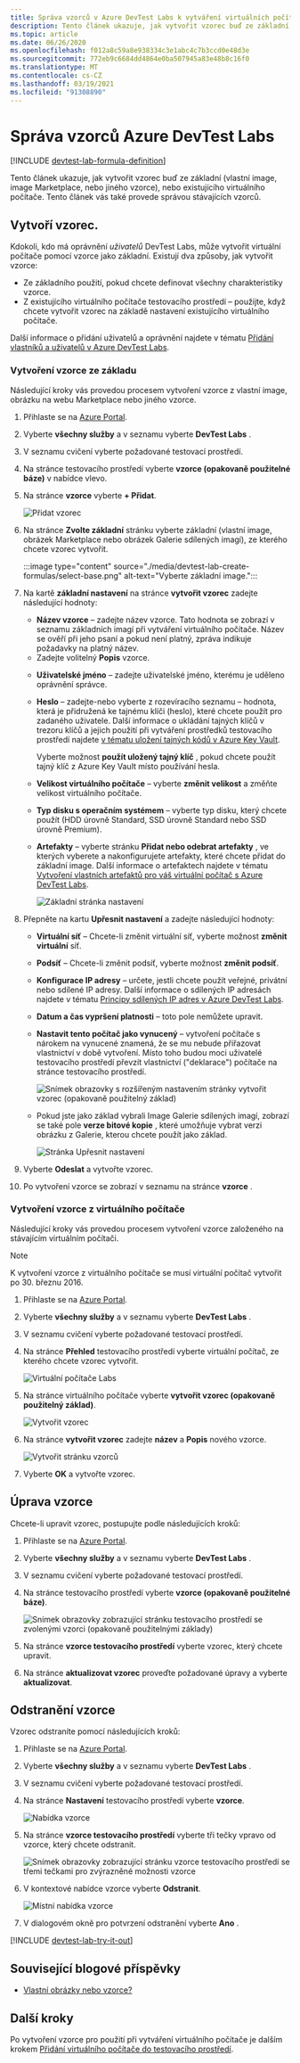 ```yaml
---
title: Správa vzorců v Azure DevTest Labs k vytváření virtuálních počítačů | Microsoft Docs
description: Tento článek ukazuje, jak vytvořit vzorec buď ze základní (vlastní image, image Marketplace, nebo jiného vzorce), nebo existujícího virtuálního počítače.
ms.topic: article
ms.date: 06/26/2020
ms.openlocfilehash: f012a8c59a8e938334c3e1abc4c7b3ccd0e48d3e
ms.sourcegitcommit: 772eb9c6684dd4864e0ba507945a83e48b8c16f0
ms.translationtype: MT
ms.contentlocale: cs-CZ
ms.lasthandoff: 03/19/2021
ms.locfileid: "91308890"
---
```

# <a name="manage-azure-devtest-labs-formulas"></a>Správa vzorců Azure DevTest Labs

[!INCLUDE [devtest-lab-formula-definition](../../includes/devtest-lab-formula-definition.md)]

Tento článek ukazuje, jak vytvořit vzorec buď ze základní (vlastní image, image Marketplace, nebo jiného vzorce), nebo existujícího virtuálního počítače. Tento článek vás také provede správou stávajících vzorců.

## <a name="create-a-formula"></a>Vytvoří vzorec.
Kdokoli, kdo má oprávnění *uživatelů* DevTest Labs, může vytvořit virtuální počítače pomocí vzorce jako základní. Existují dva způsoby, jak vytvořit vzorce: 

* Ze základního použití, pokud chcete definovat všechny charakteristiky vzorce.
* Z existujícího virtuálního počítače testovacího prostředí – použijte, když chcete vytvořit vzorec na základě nastavení existujícího virtuálního počítače.

Další informace o přidání uživatelů a oprávnění najdete v tématu [Přidání vlastníků a uživatelů v Azure DevTest Labs](./devtest-lab-add-devtest-user.md).

### <a name="create-a-formula-from-a-base"></a>Vytvoření vzorce ze základu
Následující kroky vás provedou procesem vytvoření vzorce z vlastní image, obrázku na webu Marketplace nebo jiného vzorce.

1. Přihlaste se na [Azure Portal](https://portal.azure.com).

2. Vyberte **všechny služby** a v seznamu vyberte **DevTest Labs** .

3. V seznamu cvičení vyberte požadované testovací prostředí.  

4. Na stránce testovacího prostředí vyberte **vzorce (opakovaně použitelné báze)** v nabídce vlevo.
5. Na stránce **vzorce** vyberte **+ Přidat**.
   
    ![Přidat vzorec](./media/devtest-lab-create-formulas/add-formula.png)
6. Na stránce **Zvolte základní** stránku vyberte základní (vlastní image, obrázek Marketplace nebo obrázek Galerie sdílených imagí), ze kterého chcete vzorec vytvořit.

    :::image type="content" source="./media/devtest-lab-create-formulas/select-base.png" alt-text="Vyberte základní image.":::
1. Na kartě **základní nastavení** na stránce **vytvořit vzorec** zadejte následující hodnoty:
   
    * **Název vzorce** – zadejte název vzorce. Tato hodnota se zobrazí v seznamu základních imagí při vytváření virtuálního počítače. Název se ověří při jeho psaní a pokud není platný, zpráva indikuje požadavky na platný název.
    - Zadejte volitelný **Popis** vzorce. 
    * **Uživatelské jméno** – zadejte uživatelské jméno, kterému je uděleno oprávnění správce.
    * **Heslo** – zadejte-nebo vyberte z rozevíracího seznamu – hodnota, která je přidružená ke tajnému klíči (heslo), které chcete použít pro zadaného uživatele. Další informace o ukládání tajných klíčů v trezoru klíčů a jejich použití při vytváření prostředků testovacího prostředí najdete [v tématu uložení tajných kódů v Azure Key Vault](devtest-lab-store-secrets-in-key-vault.md).

        Vyberte možnost **použít uložený tajný klíč** , pokud chcete použít tajný klíč z Azure Key Vault místo používání hesla. 
    * **Velikost virtuálního počítače** – vyberte **změnit velikost** a změňte velikost virtuálního počítače. 
    - **Typ disku s operačním systémem** – vyberte typ disku, který chcete použít (HDD úrovně Standard, SSD úrovně Standard nebo SSD úrovně Premium).
    * **Artefakty** – vyberte stránku **Přidat nebo odebrat artefakty** , ve kterých vyberete a nakonfigurujete artefakty, které chcete přidat do základní image. Další informace o artefaktech najdete v tématu [Vytvoření vlastních artefaktů pro váš virtuální počítač s Azure DevTest Labs](devtest-lab-artifact-author.md).

        ![Základní stránka nastavení](./media/devtest-lab-create-formulas/basic-settings.png)
8. Přepněte na kartu **Upřesnit nastavení** a zadejte následující hodnoty:
    - **Virtuální síť** – Chcete-li změnit virtuální síť, vyberte možnost **změnit virtuální** síť. 
    - **Podsíť** – Chcete-li změnit podsíť, vyberte možnost **změnit podsíť**. 
    - **Konfigurace IP adresy** – určete, jestli chcete použít veřejné, privátní nebo sdílené IP adresy. Další informace o sdílených IP adresách najdete v tématu [Principy sdílených IP adres v Azure DevTest Labs](./devtest-lab-shared-ip.md).
    - **Datum a čas vypršení platnosti** – toto pole nemůžete upravit. 
    - **Nastavit tento počítač jako vynucený** – vytvoření počítače s nárokem na vynucené znamená, že se mu nebude přiřazovat vlastnictví v době vytvoření. Místo toho budou moci uživatelé testovacího prostředí převzít vlastnictví ("deklarace") počítače na stránce testovacího prostředí.  

        ![Snímek obrazovky s rozšířeným nastavením stránky vytvořit vzorec (opakovaně použitelný základ)](./media/devtest-lab-create-formulas/advanced-settings.png)
    - Pokud jste jako základ vybrali Image Galerie sdílených imagí, zobrazí se také pole **verze bitové kopie** , které umožňuje vybrat verzi obrázku z Galerie, kterou chcete použít jako základ. 

        ![Stránka Upřesnit nastavení](./media/devtest-lab-create-formulas/advanced-settings-shared-image-gallery.png)
8. Vyberte **Odeslat** a vytvořte vzorec.

9. Po vytvoření vzorce se zobrazí v seznamu na stránce **vzorce** .

### <a name="create-a-formula-from-a-vm"></a>Vytvoření vzorce z virtuálního počítače
Následující kroky vás provedou procesem vytvoření vzorce založeného na stávajícím virtuálním počítači. 

> [!NOTE]
> K vytvoření vzorce z virtuálního počítače se musí virtuální počítač vytvořit po 30. březnu 2016. 
> 
> 

1. Přihlaste se na [Azure Portal](https://go.microsoft.com/fwlink/p/?LinkID=525040).
2. Vyberte **všechny služby** a v seznamu vyberte **DevTest Labs** .
3. V seznamu cvičení vyberte požadované testovací prostředí.  
4. Na stránce **Přehled** testovacího prostředí vyberte virtuální počítač, ze kterého chcete vzorec vytvořit.
   
    ![Virtuální počítače Labs](./media/devtest-lab-create-formulas/my-vms.png)
5. Na stránce virtuálního počítače vyberte **vytvořit vzorec (opakovaně použitelný základ)**.
   
    ![Vytvořit vzorec](./media/devtest-lab-create-formulas/create-formula-menu.png)
6. Na stránce **vytvořit vzorec** zadejte **název** a **Popis** nového vzorce.
   
    ![Vytvořit stránku vzorců](./media/devtest-lab-create-formulas/create-formula-blade.png)
7. Vyberte **OK** a vytvořte vzorec.

## <a name="modify-a-formula"></a>Úprava vzorce
Chcete-li upravit vzorec, postupujte podle následujících kroků:

1. Přihlaste se na [Azure Portal](https://go.microsoft.com/fwlink/p/?LinkID=525040).
2. Vyberte **všechny služby** a v seznamu vyberte **DevTest Labs** .
3. V seznamu cvičení vyberte požadované testovací prostředí.  
4. Na stránce testovacího prostředí vyberte **vzorce (opakovaně použitelné báze)**.
   
    ![Snímek obrazovky zobrazující stránku testovacího prostředí se zvolenými vzorci (opakovaně použitelnými základy)](./media/devtest-lab-manage-formulas/lab-settings-formulas.png)
5. Na stránce **vzorce testovacího prostředí** vyberte vzorec, který chcete upravit.
6. Na stránce **aktualizovat vzorec** proveďte požadované úpravy a vyberte **aktualizovat**.

## <a name="delete-a-formula"></a>Odstranění vzorce
Vzorec odstraníte pomocí následujících kroků:

1. Přihlaste se na [Azure Portal](https://go.microsoft.com/fwlink/p/?LinkID=525040).
2. Vyberte **všechny služby** a v seznamu vyberte **DevTest Labs** .
3. V seznamu cvičení vyberte požadované testovací prostředí.  
4. Na stránce **Nastavení** testovacího prostředí vyberte **vzorce**.
   
    ![Nabídka vzorce](./media/devtest-lab-manage-formulas/lab-settings-formulas.png)
5. Na stránce **vzorce testovacího prostředí** vyberte tři tečky vpravo od vzorce, který chcete odstranit.
   
    ![Snímek obrazovky zobrazující stránku vzorce testovacího prostředí se třemi tečkami pro zvýrazněné možnosti vzorce](./media/devtest-lab-manage-formulas/lab-formulas-blade.png)
6. V kontextové nabídce vzorce vyberte **Odstranit**.
   
    ![Místní nabídka vzorce](./media/devtest-lab-manage-formulas/formula-delete-context-menu.png)
7. V dialogovém okně pro potvrzení odstranění vyberte **Ano** .

[!INCLUDE [devtest-lab-try-it-out](../../includes/devtest-lab-try-it-out.md)]

## <a name="related-blog-posts"></a>Související blogové příspěvky
* [Vlastní obrázky nebo vzorce?](devtest-lab-faq.md#what-is-the-difference-between-a-custom-image-and-a-formula)

## <a name="next-steps"></a>Další kroky
Po vytvoření vzorce pro použití při vytváření virtuálního počítače je dalším krokem [Přidání virtuálního počítače do testovacího prostředí](devtest-lab-add-vm.md).


